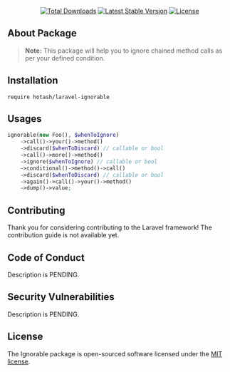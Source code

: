 <p align="center">
<a href="https://packagist.org/packages/hotash/laravel-ignorable"><img src="https://img.shields.io/packagist/dt/hotash/laravel-ignorable" alt="Total Downloads"></a>
<a href="https://packagist.org/packages/hotash/laravel-ignorable"><img src="https://img.shields.io/packagist/v/hotash/laravel-ignorable" alt="Latest Stable Version"></a>
<a href="https://packagist.org/packages/hotash/laravel-ignorable"><img src="https://img.shields.io/packagist/l/hotash/laravel-ignorable" alt="License"></a>
</p>

## About Package

> **Note:** This package will help you to ignore chained method calls as per your defined condition.

## Installation

`require hotash/laravel-ignorable`

## Usages

```php
ignorable(new Foo(), $whenToIgnore)
    ->call()->your()->method()
    ->discard($whenToDiscard) // callable or bool
    ->call()->more()->method()
    ->ignore($whenToIgnore) // callable or bool
    ->conditional()->method()->call()
    ->discard($whenToDiscard) // callable or bool
    ->again()->call()->your()->method()
    ->dump()->value;
```

## Contributing

Thank you for considering contributing to the Laravel framework! The contribution guide is not available yet.

## Code of Conduct

Description is PENDING.

## Security Vulnerabilities

Description is PENDING.

## License

The Ignorable package is open-sourced software licensed under the [MIT license](LICENSE.md).
